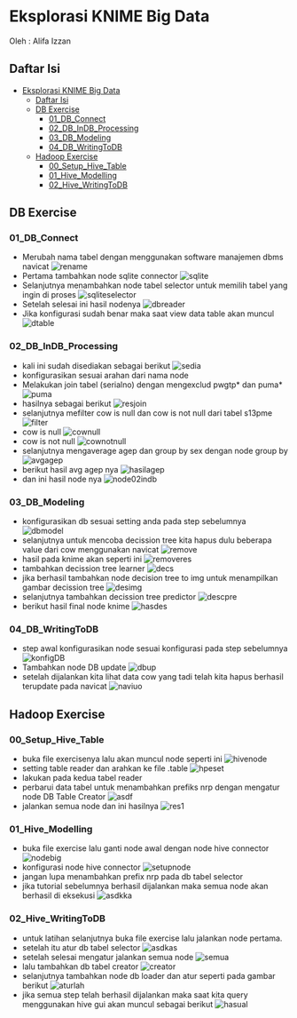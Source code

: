 # Eksplorasi KNIME Big Data

Oleh : Alifa Izzan


## Daftar Isi
- [Eksplorasi KNIME Big Data](#eksplorasi-knime-big-data)
  - [Daftar Isi](#daftar-isi)
  - [DB Exercise](#db-exercise)
    - [01_DB_Connect](#01dbconnect)
    - [02_DB_InDB_Processing](#02dbindbprocessing)
    - [03_DB_Modeling](#03dbmodeling)
    - [04_DB_WritingToDB](#04dbwritingtodb)
  - [Hadoop Exercise](#hadoop-exercise)
    - [00_Setup_Hive_Table](#00setuphivetable)
    - [01_Hive_Modelling](#01hivemodelling)
    - [02_Hive_WritingToDB](#02hivewritingtodb)


## DB Exercise

### 01_DB_Connect
- Merubah nama tabel dengan menggunakan software manajemen dbms navicat 
  ![rename](assets/Annotation%2C2020-03-17%2C181151.jpg "Rename Table")
- Pertama tambahkan node sqlite connector
![sqlite](assets/Annotation%2C2020-03-17%2C194817.jpg "Add")
- Selanjutnya menambahkan node tabel selector untuk memilih tabel yang ingin di proses
![sqliteselector](assets/Annotation%2C2020-03-17%2C195322.jpg)
- Setelah selesai ini hasil nodenya
![dbreader](assets/Annotation%2C2020-03-17%2C195839.jpg)
- Jika konfigurasi sudah benar maka saat view data table akan muncul
![dtable](assets/Annotation%2C2020-03-17%2C214324.jpg)

### 02_DB_InDB_Processing
- kali ini sudah disediakan sebagai berikut
![sedia](assets/Annotation%2C2020-03-17%2C215128.jpg)
- konfigurasikan sesuai arahan dari nama node
- Melakukan join tabel (serialno) dengan mengexclud pwgtp* dan puma*
![puma](assets/Annotation%2C2020-03-17%2C220249.jpg) 
- hasilnya sebagai berikut
![resjoin](assets/Annotation%2C2020-03-17%2C220447.jpg)
- selanjutnya mefilter cow is null dan cow is not null dari tabel s13pme
![filter](assets/Annotation%2C2020-03-17%2C220813.jpg)
- cow is null
![cownull](assets/Annotation%2C2020-03-17%2C220942.jpg)
- cow is not null
![cownotnull](assets/Annotation%2C2020-03-17%2C221014.jpg)
- selanjutnya mengaverage agep dan group by sex dengan node group by
![avgagep](assets/Annotation%2C2020-03-17%2C222125.jpg)
- berikut hasil avg agep nya
![hasilagep](assets/Annotation%2C2020-03-17%2C222305.jpg)
- dan ini hasil node nya
![node02indb](assets/Annotation%2C2020-03-17%2C222530.jpg)

### 03_DB_Modeling
- konfigurasikan db sesuai setting anda pada step sebelumnya
![dbmodel](assets/Annotation%2C2020-03-17%2C223919.jpg)
- selanjutnya untuk mencoba decission tree kita hapus dulu beberapa value dari cow menggunakan navicat
![remove](assets/Annotation%2C2020-03-17%2C224244.jpg)
- hasil pada knime akan seperti ini
![removeres](assets/Annotation%2C2020-03-17%2C224355.jpg)
- tambahkan decission tree learner
![decs](assets/Annotation%2C2020-03-17%2C224624.jpg)
- jika berhasil tambahkan node decision tree to img untuk menampilkan gambar decission tree
![desimg](assets/Annotation%2C2020-03-17%2C224953.jpg)
- selanjutnya tambahkan decission tree predictor
![descpre](assets/Annotation%2C2020-03-17%2C225337.jpg)
- berikut hasil final node knime
![hasdes](assets/Annotation%2C2020-03-17%2C225435.jpg)

### 04_DB_WritingToDB
- step awal konfigurasikan node sesuai konfigurasi pada step sebelumnya
![konfigDB](assets/Annotation%2C2020-03-17%2C225656.jpg)
- Tambahkan node DB update
![dbup](assets/Annotation%2C2020-03-17%2C230259.jpg)
- setelah dijalankan kita lihat data cow yang tadi telah kita hapus berhasil terupdate pada navicat
![naviuo](assets/Annotation%2C2020-03-17%2C230500.jpg)


## Hadoop Exercise

### 00_Setup_Hive_Table
- buka file exercisenya lalu akan muncul node seperti ini
![hivenode](assets/Annotation%2C2020-03-17%2C233318.jpg)
- setting table reader dan arahkan ke file .table
![hpeset](assets/Annotation%2C2020-03-17%2C233558.jpg)
- lakukan pada kedua tabel reader
- perbarui data tabel untuk menambahkan prefiks nrp dengan mengatur node DB Table Creator
![asdf](assets/Annotation%2C2020-03-17%2C233819.jpg)
- jalankan semua node dan ini hasilnya
![res1](assets/Annotation%2C2020-03-17%2C234935.jpg)

### 01_Hive_Modelling
- buka file exercise lalu ganti node awal dengan node hive connector
![nodebig](assets/Annotation%2C2020-03-17%2C235507.jpg)
- konfigurasi node hive connector
![setupnode](assets/Annotation%2C2020-03-17%2C235915.jpg)
- jangan lupa menambahkan prefix nrp pada db tabel selector
- jika tutorial sebelumnya berhasil dijalankan maka semua node akan berhasil di eksekusi
![asdkka](assets/Annotation%2C2020-03-18%2C000254.jpg)

### 02_Hive_WritingToDB
- untuk latihan selanjutnya buka file exercise lalu jalankan node pertama.
- setelah itu atur db tabel selector
![asdkas](assets/Annotation%2C2020-03-18%2C000945.jpg)
- setelah selesai mengatur jalankan semua node
![semua](assets/Annotation%2C2020-03-18%2C000965.jpg)
- lalu tambahkan db tabel creator
![creator](assets/Annotation%2C2020-03-18%2C001354.jpg)
- selanjutnya tambahkan node db loader dan atur seperti pada gambar berikut
![aturlah](assets/Annotation%2C2020-03-18%2C001841.jpg)
- jika semua step telah berhasil dijalankan maka saat kita query menggunakan hive gui akan muncul sebagai berikut
  ![hasual](assets/Annotation%2C2020-03-18%2C001957.jpg)